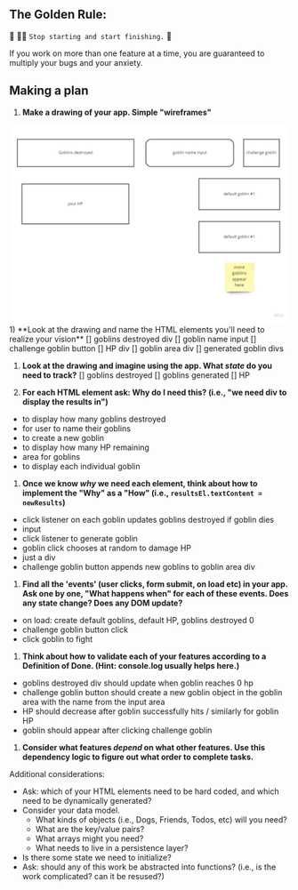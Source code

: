 ## The Golden Rule: 

🦸 🦸‍♂️ `Stop starting and start finishing.` 🏁

If you work on more than one feature at a time, you are guaranteed to multiply your bugs and your anxiety.

## Making a plan

1) **Make a drawing of your app. Simple "wireframes"** 
<img src="./assets/Goblin-game.jpg" alt="wireframe">
1) **Look at the drawing and name the HTML elements you'll need to realize your vision**
[] goblins destroyed div
[] goblin name input
[] challenge goblin button
[] HP div
[] goblin area div
[] generated goblin divs

1) **Look at the drawing and imagine using the app. What _state_ do you need to track?**
[] goblins destroyed
[] goblins generated
[] HP

1) **For each HTML element ask: Why do I need this? (i.e., "we need div to display the results in")** 
- to display how many goblins destroyed
- for user to name their goblins
- to create a new goblin
- to display how many HP remaining
- area for goblins
- to display each individual goblin

1) **Once we know _why_ we need each element, think about how to implement the "Why" as a "How" (i.e., `resultsEl.textContent = newResults`)**
- click listener on each goblin updates goblins destroyed if goblin dies
- input
- click listener to generate goblin
- goblin click chooses at random to damage HP
- just a div
- challenge goblin button appends new goblins to goblin area div

1) **Find all the 'events' (user clicks, form submit, on load etc) in your app. Ask one by one, "What happens when" for each of these events. Does any state change? Does any DOM update?**
- on load: create default goblins, default HP, goblins destroyed 0
- challenge goblin button click
- click goblin to fight

1) **Think about how to validate each of your features according to a Definition of Done. (Hint: console.log usually helps here.)**
- goblins destroyed div should update when goblin reaches 0 hp
- challenge goblin button should create a new goblin object in the goblin area with the name from the input area
- HP should decrease after goblin successfully hits / similarly for goblin HP
- goblin should appear after clicking challenge goblin

1) **Consider what features _depend_ on what other features. Use this dependency logic to figure out what order to complete tasks.**

Additional considerations:
- Ask: which of your HTML elements need to be hard coded, and which need to be dynamically generated?
- Consider your data model. 
  - What kinds of objects (i.e., Dogs, Friends, Todos, etc) will you need? 
  - What are the key/value pairs? 
  - What arrays might you need? 
  - What needs to live in a persistence layer?
- Is there some state we need to initialize?
- Ask: should any of this work be abstracted into functions? (i.e., is the work complicated? can it be resused?)
